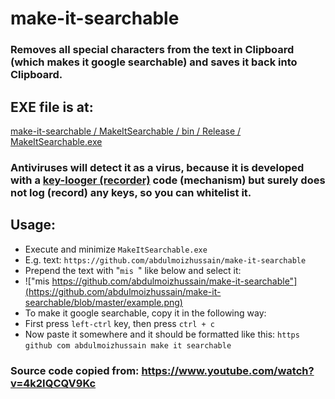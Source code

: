# make-it-searchable
### Removes all special characters from the text in Clipboard (which makes it google searchable) and saves it back into Clipboard.

## EXE file is at:
[make-it-searchable / MakeItSearchable / bin / Release / MakeItSearchable.exe](https://github.com/abdulmoizhussain/make-it-searchable/tree/master/MakeItSearchable/bin/Release)

### Antiviruses will detect it as a virus, because it is developed with a [key-looger (recorder)](https://en.wikipedia.org/wiki/Keystroke_logging) code (mechanism) but surely does not log (record) any keys, so you can whitelist it.

## Usage:
* Execute and minimize `MakeItSearchable.exe`
* E.g. text: `https://github.com/abdulmoizhussain/make-it-searchable`
* Prepend the text with "`mis `" like below and select it:
* !["mis https://github.com/abdulmoizhussain/make-it-searchable"](https://github.com/abdulmoizhussain/make-it-searchable/blob/master/example.png)
* To make it google searchable, copy it in the following way:
* First press `left-ctrl` key, then press `ctrl + c`
* Now paste it somewhere and it should be formatted like this: `https github com abdulmoizhussain make it searchable`

### Source code copied from: https://www.youtube.com/watch?v=4k2IQCQV9Kc
